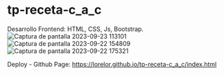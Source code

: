 # tp-receta-c_a_c
Desarrollo Frontend: HTML, CSS, Js, Bootstrap.
![Captura de pantalla 2023-09-23 113101](https://github.com/LoreLor/tp-receta-c_a_c/assets/86624472/0a3af312-ed0f-4658-ac77-d7c9329c270b)
![Captura de pantalla 2023-09-22 154809](https://github.com/LoreLor/tp-receta-c_a_c/assets/86624472/014c8fc2-43ea-44c4-89a1-02a7eeec890d)
![Captura de pantalla 2023-09-22 175321](https://github.com/LoreLor/tp-receta-c_a_c/assets/86624472/31c78000-3e32-4c47-ae83-614dfcbb6b97)

Deploy - Github Page: https://lorelor.github.io/tp-receta-c_a_c/index.html
